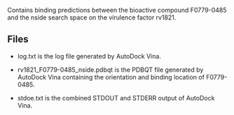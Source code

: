 Contains binding predictions between the bioactive compound F0779-0485 and the nside search space on the virulence factor rv1821.

## Files

- log.txt is the log file generated by AutoDock Vina.

- rv1821_F0779-0485_nside.pdbqt is the PDBQT file generated by AutoDock Vina containing the orientation and binding location of F0779-0485.

- stdoe.txt is the combined STDOUT and STDERR output of AutoDock Vina.

